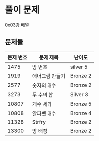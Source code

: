 # 풀이 문제
[0x03강 배열](https://www.acmicpc.net/workbook/view/7307)

## 문제들

| 문제 번호 | 문제 제목       | 난이도     |
| --------- | --------------- | ---------- |
| 1475      | 방 번호         | silver 5 |
| 1919      | 애너그램 만들기 | Bronze 2   |
| 2577      | 숫자의 개수     | Bronze 2   |
| 3273      | 두 수의 합      | Silver 3   |
| 10807     | 개수 세기       | Bronze 5     |
| 10808     | 알파벳 개수     | Bronze 4   |
| 11328     | Strfry          | Bronze 2   |
| 13300     | 방 배정         | Bronze 2   |
